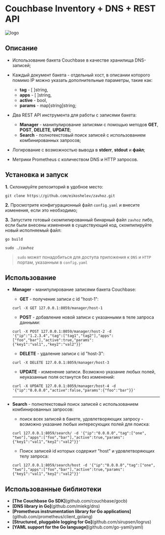 # Couchbase Inventory + DNS + REST API
![logo](http://www.mke.ee/media/k2/items/cache/12f9f506f45b1b21464c8409fbc6d2a2_XL.jpg)
 
## Описание
* Использование бакета Couchbase в качестве хранилища DNS-записей;

* Каждый документ бакета - отдельный хост, в описании которого помимо IP можно указать дополнительные параметры, такие как:
  * **tag** - [ ]string,
  * **apps** - [ ]string,
  * **active** - bool,
  * **params** - map[string]string;
  
* Два REST API инструмента для работы с записями бакета:
  * **Manager** - манипулирование записями с помощью методов **GET**, **POST**, **DELETE**, **UPDATE**;
  * **Search** - полнотекстовый поиск записей с использованием комбинированных запросов;
  
* Логирование с возможностью вывода в **stderr**, **stdout** и **файл**;

* Метрики Prometheus с количеством DNS и HTTP запросов.

## Установка и запуск
**1.** Склонируйте репозиторий в удобное место:
```
git clone https://github.com/eikoshelev/zavhoz.git
```
**2.** Просмотрите конфигурационный файл `config.yaml` и внесите изменения, если это необходимо;

**3.** Запустите готовый скомпилированный бинарный файл `zavhoz` либо, если были внесены изменения в существующий код, скомпилируйте новый исполняемый файл:
```
go build 
```
```
sudo ./zavhoz
```
> `sudo` может понадобиться для доступа приложения к `DNS` и `HTTP` портам, указанным в `config.yaml`

## Использование
* **Manager** - манипулирование записями бакета Couchbase:

    * **GET** - получение записи с id "host-1":
    
    ```
    curl -X GET 127.0.0.1:8059/manager/host-1
    ```
    * **POST** - добавление новой записи с указанными в теле запроса данными:
    
    ```
    curl -X POST 127.0.0.1:8059/manager/host-2 -d '{"ip":"1.2.3.4","tag":["tag1","tag2"],"apps":["foo","bar"],"active":true,"params":{"key1":"val1",,"key2":"val2"}}'
    ```
    * **DELETE** - удаление записи с id "host-3":
    
    ```
    curl -X DELETE 127.0.0.1:8059/manager/host-3
    ```
    * **UPDATE** - изменение записи. Возможно указание любых полей, неуказанные поля останутся без изменений:
    
    ```
    curl -X UPDATE 127.0.0.1:8059/manager/host-4 -d '{"ip":"0.0.0.0","active":false,"params":{"foo":"bar"}}'
    ```
    ---
* **Search** - полнотекстовый поиск записей с использованием комбинированных запросов:

    * поиск всех записей в бакете, удовлетворяющих запросу - возможно указание любых интересующих полей для поиска:
    
    ```
    curl 127.0.0.1:8059/search/ -d '{"ip":"0.0.0.0","tag":["one", "two"],"apps":["foo","bar"],"active":true,"params":{"key1":"val1","key2":"val2"}}'
    ```
    * Поиск записей id которых содержит "host" и удовлетворяющих телу запроса:
    
    ```
    curl 127.0.0.1:8059/search/host -d '{"ip":"0.0.0.0","tag":["one", "two"],"apps":["foo","bar"],"active":true,"params":{"key1":"val1","key2":"val2"}}'
    ```
## Использованные библиотеки
* **[The Couchbase Go SDK]**(github.com/couchbase/gocb)
* **[DNS library in Go]**(github.com/miekg/dns)
* **[Prometheus instrumentation library for Go applications]**(github.com/prometheus/client_golang)
* **[Structured, pluggable logging for Go]**(github.com/sirupsen/logrus)
* **[YAML support for the Go language]**(github.com/go-yaml/yaml)
